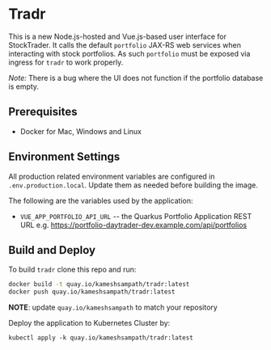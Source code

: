 # Tradr

This is a new Node.js-hosted and Vue.js-based user interface for StockTrader.  It calls the default `portfolio`
JAX-RS web services when interacting with stock portfolios. As such `portfolio` must be exposed via ingress for `tradr` to work properly.

*Note:* There is a bug where the UI does not function if the portfolio database is empty.  

## Prerequisites

- Docker for Mac, Windows and Linux

## Environment Settings

All production related environment variables are configured in `.env.production.local`.
Update them as needed before building the image.

The following are the variables used by the application:

- `VUE_APP_PORTFOLIO_API_URL` -- the Quarkus Portfolio Application REST URL e.g. <https://portfolio-daytrader-dev.example.com/api/portfolios>

## Build and Deploy

To build `tradr` clone this repo and run:

```bash
docker build -t quay.io/kameshsampath/tradr:latest
docker push quay.io/kameshsampath/tradr:latest
```

__NOTE__: update `quay.io/kameshsampath` to match your repository

Deploy the application to Kubernetes Cluster by:

```shell
kubectl apply -k quay.io/kameshsampath/tradr:latest
```
